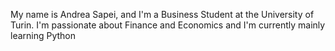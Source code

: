 My name is Andrea Sapei, and I'm a Business Student at the University of Turin. I'm passionate about Finance and Economics and I'm currently mainly learning Python
